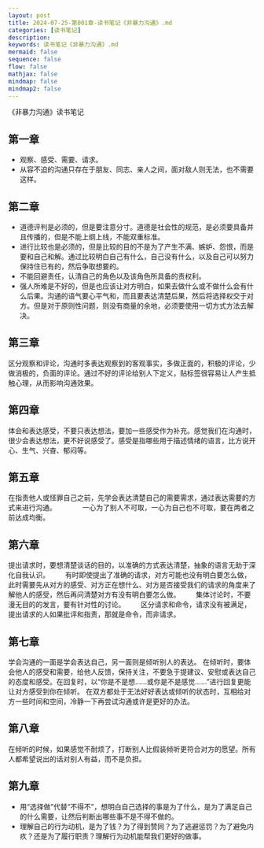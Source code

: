 ```yaml
---
layout: post
title: 2024-07-25-第001章-读书笔记《非暴力沟通》.md
categories: [读书笔记]
description: 
keywords: 读书笔记《非暴力沟通》.md
mermaid: false
sequence: false
flow: false
mathjax: false
mindmap: false
mindmap2: false
---
```

《非暴力沟通》读书笔记

## 第一章

- 观察、感受、需要、请求。
- 从容不迫的沟通只存在于朋友、同志、亲人之间，面对敌人则无法，也不需要这样。

## 第二章

- 道德评判是必须的，但是要注意分寸。道德是社会性的规范，是必须要具备并且传播的，但是不能上纲上线，不能双重标准。
- 进行比较也是必须的，但是比较的目的不是为了产生不满、嫉妒、怨恨，而是要和自己和解。通过比较明白自己有什么，自己没有什么，以及自己可以努力保持住已有的，然后争取想要的。
- 不能回避责任，认清自己的角色以及该角色所具备的责权利。
- 强人所难是不好的，但是也应该让对方明白，如果去做什么或不做什么会有什么后果。沟通的语气要心平气和，而且要表达清楚后果，然后将选择权交于对方。但是对于原则性问题，则没有商量的余地，必须要使用一切方式方法去解决。

## 第三章

区分观察和评论，沟通时多表达观察到的客观事实，多做正面的，积极的评论，少做消极的，负面的评论。通过不好的评论给别人下定义，贴标签很容易让人产生抵触心理，从而影响沟通效果。

## 第四章

体会和表达感受，不要只表达想法，要加一些感受作为补充。感觉我们在沟通时，很少会表达想法，更不好说感受了。感受是指哪些用于描述情绪的语言，比方说开心、生气、兴奋、郁闷等。

## 第五章

在指责他人或怪罪自己之前，先学会表达清楚自己的需要需求，通过表达需要的方式来进行沟通。　　
　　一心为了别人不可取，一心为自己也不可取，要在两者之前达成均衡。

## 第六章

提出请求时，要想清楚谈话的目的，以准确的方式表达清楚，抽象的语言无助于深化自我认识。
　　有时即使提出了准确的请求，对方可能也没有明白要怎么做，此时需要先从对方的感受、对方正在想什么、对方是否接受我们的请求的角度来了解他人的感受，然后再问清楚对方有没有明白要怎么做。
　　集体讨论时，不要漫无目的的发言，要有针对性的讨论。
　　区分请求和命令，请求没有被满足，提出请求的人如果批评和指责，那就是命令，而非请求。

## 第七章

学会沟通的一面是学会表达自己，另一面则是倾听别人的表达。
在倾听时，要体会他人的感受和需要，给他人反馈，保持关注，不要急于提建议、安慰或表达自己的态度和感受。在回复时，以“你是不是想……或你是不是感觉……”进行回复更能让对方感受到你在倾听。
在双方都处于无法好好表达或倾听的状态时，互相给对方一些时间和空间，冷静一下再尝试沟通或许是更好的办法。

## 第八章
在倾听的时候，如果感觉不耐烦了，打断别人比假装倾听更符合对方的愿望。所有人都希望说出的话对别人有益，而不是负担。


## 第九章
- 用“选择做”代替“不得不”，想明白自己选择的事是为了什么，是为了满足自己的什么需要，让然后判断出哪些事不是不得不做的。
- 理解自己的行为动机，是为了钱？为了得到赞同？为了逃避惩罚？为了避免内疚？还是为了履行职责？理解行为动机能帮我们更好的做事。